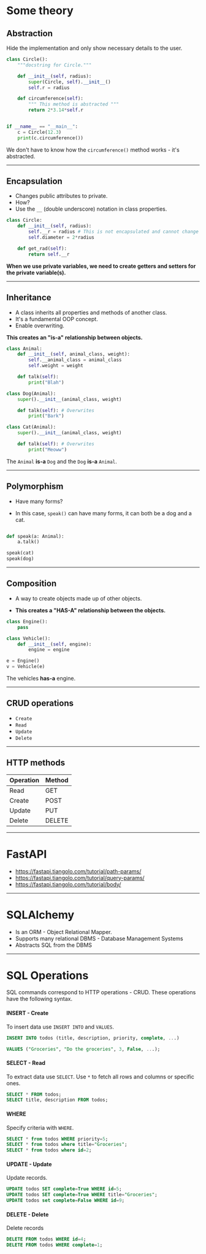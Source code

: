 # Some theory

## Abstraction

Hide the implementation and only show necessary details to the user.

```Python
class Circle():
    """docstring for Circle."""

    def __init__(self, radius):
        super(Circle, self).__init__()
        self.r = radius

    def circumference(self):
        """ This method is abstracted """
        return 2*3.14*self.r


if __name__ == "__main__":
    c = Circle(12.3)
    print(c.circumference())
```

We don't have to know how the `circumference()` method works - it's abstracted.

---

## Encapsulation

- Changes public attributes to private.
- How?
- Use the `__` (double underscore) notation in class properties.

```Python
class Circle:
	def __init__(self, radius):
		self.__r = radius # This is not encapsulated and cannot change
		self.diameter = 2*radius

	def get_rad(self):
		return self.__r
```

**When we use private variables, we need to create getters and setters for the private variable(s).**

---

## Inheritance

- A class inherits all properties and methods of another class.
- It's a fundamental OOP concept.
- Enable overwriting.

**This creates an "is-a" relationship between objects.**

```Python
class Animal:
	def __init__(self, animal_class, weight):
		self.__animal_class = animal_class
		self.weight = weight

	def talk(self):
		print("Blah")

class Dog(Animal):
	super().__init__(animal_class, weight)

	def talk(self): # Overwrites
		print("Bark")

class Cat(Animal):
	super().__init__(animal_class, weight)

	def talk(self): # Overwrites
		print("Meoww")
```

The `Animal` **is-a** `Dog` and the `Dog` **is-a** `Animal`.

---

## Polymorphism

- Have many forms?

- In this case, `speak()` can have many forms, it can both be a dog and a cat.

```Python

def speak(a: Animal):
	a.talk()

speak(cat)
speak(dog)
```

---

## Composition

- A way to create objects made up of other objects.

- **This creates a "HAS-A" relationship between the objects.**

```Python
class Engine():
	pass

class Vehicle():
	def __init__(self, engine):
		engine = engine

e = Engine()
v = Vehicle(e)
```

The vehicles **has-a** engine.

---

## CRUD operations

- `Create`
- `Read`
- `Update`
- `Delete`

---

## HTTP methods

| Operation | Method |
| --------- | ------ |
| Read      | GET    |
| Create    | POST   |
| Update    | PUT    |
| Delete    | DELETE |

---

# FastAPI

- https://fastapi.tiangolo.com/tutorial/path-params/
- https://fastapi.tiangolo.com/tutorial/query-params/
- https://fastapi.tiangolo.com/tutorial/body/

---

# SQLAlchemy

- Is an ORM - Object Relational Mapper.
- Supports many relational DBMS - Database Management Systems
- Abstracts SQL from the DBMS

---
# SQL Operations

SQL commands correspond to HTTP operations - CRUD. These operations have the following syntax.


#### **INSERT** - Create

To insert data use `INSERT INTO` and `VALUES`.

```SQL
INSERT INTO todos (title, description, priority, complete, ...)

VALUES ("Groceries", "Do the groceries", 3, False, ...);
```


#### **SELECT** - Read

To extract data use `SELECT`. Use `*` to fetch all rows and columns or specific ones.

```SQL
SELECT * FROM todos;
SELECT title, description FROM todos;
```


#### **WHERE**

Specify criteria with `WHERE`.

```SQL
SELECT * from todos WHERE priority=5;
SELECT * from todos where title="Groceries";
SELECT * from todos where id=2;
```


#### **UPDATE** - Update

Update records.

```SQL
UPDATE todos SET complete=True WHERE id=5;
UPDATE todos SET complete=True WHERE title="Groceries";
UPDATE todos set complete=False WHERE id=9;
```

#### **DELETE** - Delete

Delete records

```SQL
DELETE FROM todos WHERE id=4;
DELETE FROM todos WHERE complete=1;
```
